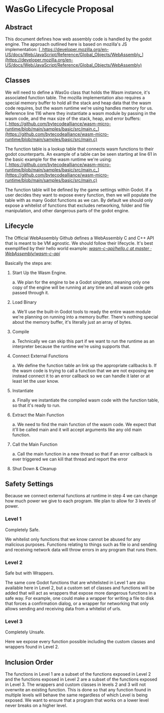 # WasGo Lifecycle Proposal

## Abstract

This document defines how web assembly code is handled by the godot
engine. The approach outlined here is based on mozilla's JS
implementation:
[_https://developer.mozilla.org/en-US/docs/Web/JavaScript/Reference/Global_Objects/WebAssembly_](https://developer.mozilla.org/en-US/docs/Web/JavaScript/Reference/Global_Objects/WebAssembly)

## Classes

We will need to define a WasGo class that holds the Wasm instance, it's
associated function table. The mozilla implementation also requires a
special memory buffer to hold all the stack and heap data that the wasm
code requires, but the wasm runtime we're using handles memory for us.
Reference line 116 where they instantiate a wasm module by passing in
the wasm code, and the max size of the stack, heap, and error buffers:
[_https://github.com/bytecodealliance/wasm-micro-runtime/blob/main/samples/basic/src/main.c_](https://github.com/bytecodealliance/wasm-micro-runtime/blob/main/samples/basic/src/main.c)

The function table is a lookup table that connects wasm functions to
their godot counterparts. An example of a table can be seen starting at
line 61 in the basic example for the wasm runtime we're using:
[_https://github.com/bytecodealliance/wasm-micro-runtime/blob/main/samples/basic/src/main.c_](https://github.com/bytecodealliance/wasm-micro-runtime/blob/main/samples/basic/src/main.c)

The function table will be defined by the game settings within Godot. If
a user decides they want to expose every function, then we will populate
the table with as many Godot functions as we can. By default we should
only expose a whitelist of functions that excludes networking, folder
and file manipulation, and other dangerous parts of the godot engine.

## Lifecycle

The Official WebAssembly Github defines a WebAssembly C and C++ API that
is meant to be VM agnostic. We should follow their lifecycle. It's best
exemplified by their hello world example: [_wasm-c-api/hello.c at master
·
WebAssembly/wasm-c-api_](https://github.com/WebAssembly/wasm-c-api/blob/master/example/hello.c)

Basically the steps are:

1.  Start Up the Wasm Engine.

    a. We plan for the engine to be a Godot singleton, meaning only one
    copy of the engine will be running at any time and all wasm code
    gets passed through it.

2.  Load Binary

    a. We'll use the built-in Godot tools to ready the entire wasm
    module we're planning on running into a memory buffer. There's
    nothing special about the memory buffer, it's literally just an
    array of bytes.

3.  Compile

    a. Technically we can skip this part if we want to run the runtime
    as an interpreter because the runtime we're using supports that.

4.  Connect External Functions

    a. We define the function table an link up the appropriate
    callbacks
    b. If the wasm code is trying to call a function that we are not
    exposing we instead connect it to an error callback so we can
    handle it later or at least let the user know.

5.  Instantiate

    a. Finally we instantiate the compiled wasm code with the function
    table, so that it's ready to run.

6.  Extract the Main Function

    a. We need to find the main function of the wasm code. We expect
    that it'll be called main and it will accept arguments like any
    old main function.

7.  Call the Main Function

    a. Call the main function in a new thread so that if an error
    callback is ever triggered we can kill that thread and report
    the error

8.  Shut Down & Cleanup

## Safety Settings

Because we connect external functions at runtime in step 4 we can change
how much power we give to each program. We plan to allow for 3 levels of
power.

### Level 1

Completely Safe.

We whitelist only functions that we know cannot be abused for any
malicious purposes. Functions relating to things such as file io and
sending and receiving network data will throw errors in any program that
runs them.

### Level 2

Safe but with Wrappers.

The same core Godot functions that are whitelisted in Level 1 are also
available here in Level 2, but a custom set of classes and functions
will be added that will act as wrappers that expose more dangerous
functions in a safe way. For example, one could make a wrapper for
writing a file to disk that forces a confirmation dialog, or a wrapper
for networking that only allows sending and receiving data from a
whitelist of urls.

### Level 3

Completely Unsafe.

Here we expose every function possible including the custom classes and
wrappers found in Level 2.

## Inclusion Order

The functions in Level 1 are a subset of the functions exposed in Level
2 and the functions exposed in Level 2 are a subset of the functions
exposed in Level 3. The wrappers and custom classes in levels 2 and 3
will not overwrite an existing function. This is done so that any
function found in multiple levels will behave the same regardless of
which Level is being exposed. We want to ensure that a program that
works on a lower level never breaks on a higher level.
